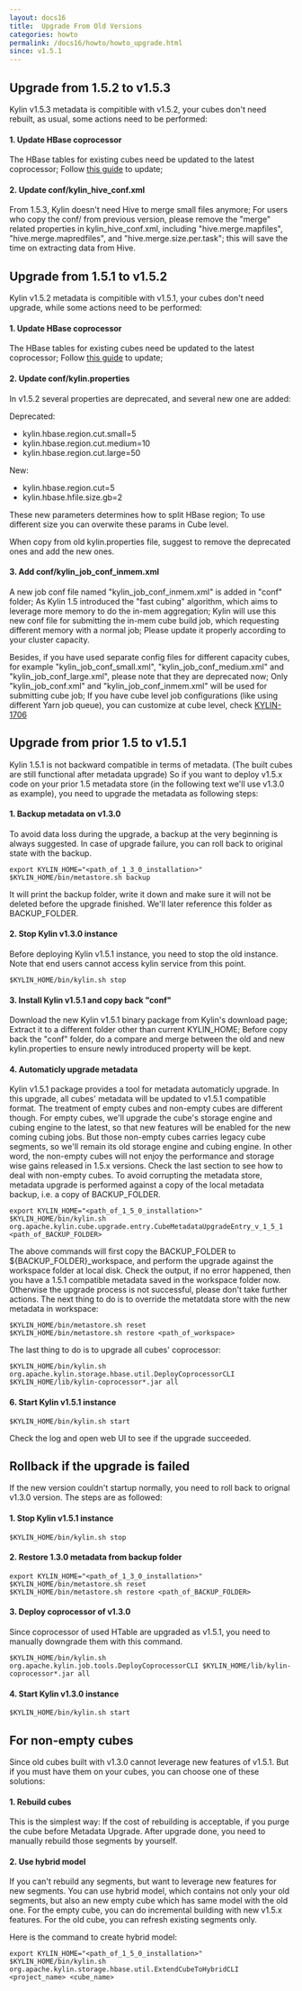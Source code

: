 ```yaml
---
layout: docs16
title:  Upgrade From Old Versions
categories: howto
permalink: /docs16/howto/howto_upgrade.html
since: v1.5.1
---
```



## Upgrade from 1.5.2 to v1.5.3
Kylin v1.5.3 metadata is compitible with v1.5.2, your cubes don't need rebuilt, as usual, some actions need to be performed:

#### 1. Update HBase coprocessor
The HBase tables for existing cubes need be updated to the latest coprocessor; Follow [this guide](howto_update_coprocessor.html) to update;

#### 2. Update conf/kylin_hive_conf.xml
From 1.5.3, Kylin doesn't need Hive to merge small files anymore; For users who copy the conf/ from previous version, please remove the "merge" related properties in kylin_hive_conf.xml, including "hive.merge.mapfiles", "hive.merge.mapredfiles", and "hive.merge.size.per.task"; this will save the time on extracting data from Hive.


## Upgrade from 1.5.1 to v1.5.2
Kylin v1.5.2 metadata is compitible with v1.5.1, your cubes don't need upgrade, while some actions need to be performed:

#### 1. Update HBase coprocessor
The HBase tables for existing cubes need be updated to the latest coprocessor; Follow [this guide](howto_update_coprocessor.html) to update;

#### 2. Update conf/kylin.properties
In v1.5.2 several properties are deprecated, and several new one are added:

Deprecated:

* kylin.hbase.region.cut.small=5
* kylin.hbase.region.cut.medium=10
* kylin.hbase.region.cut.large=50

New:

* kylin.hbase.region.cut=5
* kylin.hbase.hfile.size.gb=2

These new parameters determines how to split HBase region; To use different size you can overwite these params in Cube level. 

When copy from old kylin.properties file, suggest to remove the deprecated ones and add the new ones.

#### 3. Add conf/kylin\_job\_conf\_inmem.xml
A new job conf file named "kylin\_job\_conf\_inmem.xml" is added in "conf" folder; As Kylin 1.5 introduced the "fast cubing" algorithm, which aims to leverage more memory to do the in-mem aggregation; Kylin will use this new conf file for submitting the in-mem cube build job, which requesting different memory with a normal job; Please update it properly according to your cluster capacity.

Besides, if you have used separate config files for different capacity cubes, for example "kylin\_job\_conf\_small.xml", "kylin\_job\_conf\_medium.xml" and "kylin\_job\_conf\_large.xml", please note that they are deprecated now; Only "kylin\_job\_conf.xml" and "kylin\_job\_conf\_inmem.xml" will be used for submitting cube job; If you have cube level job configurations (like using different Yarn job queue), you can customize at cube level, check [KYLIN-1706](https://issues.apache.org/jira/browse/KYLIN-1706)

## Upgrade from prior 1.5 to v1.5.1

Kylin 1.5.1 is not backward compatible in terms of metadata. (The built cubes are still functional after metadata upgrade) So if you want to deploy v1.5.x code on your prior 1.5 metadata store (in the following text we'll use v1.3.0 as example), you need to upgrade the metadata as following steps:

#### 1. Backup metadata on v1.3.0

To avoid data loss during the upgrade, a backup at the very beginning is always suggested. In case of upgrade failure, you can roll back to original state with the backup.

```
export KYLIN_HOME="<path_of_1_3_0_installation>" 
$KYLIN_HOME/bin/metastore.sh backup
``` 

It will print the backup folder, write it down and make sure it will not be deleted before the upgrade finished. We'll later reference this folder as BACKUP_FOLDER.

#### 2. Stop Kylin v1.3.0 instance

Before deploying Kylin v1.5.1 instance, you need to stop the old instance. Note that end users cannot access kylin service from this point.

```
$KYLIN_HOME/bin/kylin.sh stop
```

#### 3. Install Kylin v1.5.1 and copy back "conf"

Download the new Kylin v1.5.1 binary package from Kylin's download page; Extract it to a different folder other than current KYLIN_HOME; Before copy back the "conf" folder, do a compare and merge between the old and new kylin.properties to ensure newly introduced property will be kept.

#### 4. Automaticly upgrade metadata

Kylin v1.5.1 package provides a tool for metadata automaticly upgrade. In this upgrade, all cubes' metadata will be updated to v1.5.1 compatible format. The treatment of empty cubes and non-empty cubes are different though. For empty cubes, we'll upgrade the cube's storage engine and cubing engine to the latest, so that new features will be enabled for the new coming cubing jobs. But those non-empty cubes carries legacy cube segments, so we'll remain its old storage engine and cubing engine. In other word, the non-empty cubes will not enjoy the performance and storage wise gains released in 1.5.x versions. Check the last section to see how to deal with non-empty cubes.
To avoid corrupting the metadata store, metadata upgrade is performed against a copy of the local metadata backup, i.e. a copy of BACKUP_FOLDER.

```
export KYLIN_HOME="<path_of_1_5_0_installation>" 
$KYLIN_HOME/bin/kylin.sh  org.apache.kylin.cube.upgrade.entry.CubeMetadataUpgradeEntry_v_1_5_1 <path_of_BACKUP_FOLDER>
```

The above commands will first copy the BACKUP_FOLDER to ${BACKUP_FOLDER}_workspace, and perform the upgrade against the workspace folder at local disk. Check the output, if no error happened, then you have a 1.5.1 compatible metadata saved in the workspace folder now. Otherwise the upgrade process is not successful, please don't take further actions. 
The next thing to do is to override the metatdata store with the new metadata in workspace:

```
$KYLIN_HOME/bin/metastore.sh reset
$KYLIN_HOME/bin/metastore.sh restore <path_of_workspace>
```

The last thing to do is to upgrade all cubes' coprocessor:

```
$KYLIN_HOME/bin/kylin.sh org.apache.kylin.storage.hbase.util.DeployCoprocessorCLI $KYLIN_HOME/lib/kylin-coprocessor*.jar all
```

#### 6. Start Kylin v1.5.1 instance

```
$KYLIN_HOME/bin/kylin.sh start
```

Check the log and open web UI to see if the upgrade succeeded.

## Rollback if the upgrade is failed

If the new version couldn't startup normally, you need to roll back to orignal v1.3.0 version. The steps are as followed:

#### 1. Stop Kylin v1.5.1 instance

```
$KYLIN_HOME/bin/kylin.sh stop
```

#### 2. Restore 1.3.0 metadata from backup folder

```
export KYLIN_HOME="<path_of_1_3_0_installation>"
$KYLIN_HOME/bin/metastore.sh reset
$KYLIN_HOME/bin/metastore.sh restore <path_of_BACKUP_FOLDER>
``` 

#### 3. Deploy coprocessor of v1.3.0

Since coprocessor of used HTable are upgraded as v1.5.1, you need to manually downgrade them with this command.

```
$KYLIN_HOME/bin/kylin.sh org.apache.kylin.job.tools.DeployCoprocessorCLI $KYLIN_HOME/lib/kylin-coprocessor*.jar all
```

#### 4. Start Kylin v1.3.0 instance

```
$KYLIN_HOME/bin/kylin.sh start
```

## For non-empty cubes

Since old cubes built with v1.3.0 cannot leverage new features of v1.5.1. But if you must have them on your cubes, you can choose one of these solutions:

#### 1. Rebuild cubes

This is the simplest way: If the cost of rebuilding is acceptable, if you purge the cube before Metadata Upgrade. After upgrade done, you need to manually rebuild those segments by yourself.

#### 2. Use hybrid model

If you can't rebuild any segments, but want to leverage new features for new segments. You can use hybrid model, which contains not only your old segments, but also an new empty cube which has same model with the old one. For the empty cube, you can do incremental building with new v1.5.x features. For the old cube, you can refresh existing segments only.

Here is the command to create hybrid model:

```
export KYLIN_HOME="<path_of_1_5_0_installation>"
$KYLIN_HOME/bin/kylin.sh org.apache.kylin.storage.hbase.util.ExtendCubeToHybridCLI <project_name> <cube_name>
```
